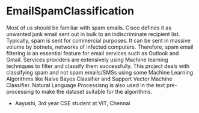 # EmailSpamClassification
Most of us should be familiar with spam emails. Cisco defines it as unwanted junk email sent 
out in bulk to an indiscriminate recipient list. Typically, spam is sent for commercial 
purposes. It can be sent in massive volume by botnets, networks of infected computers.
Therefore, spam email filtering is an essential feature for email services such as Outlook and 
Gmail. Services providers are extensively using Machine learning techniques to filter and 
classify them successfully.
This project deals with classifying spam and not spam emails/SMSs using some Machine Learning Algorithms like Naive Bayes Classifier and Support Vector Machine Classifier. Natural Language Processisng is also used in the text pre-processing to make the dataset suitable for the algorithms.
- Aayushi, 3rd year CSE student at VIT, Chennai
